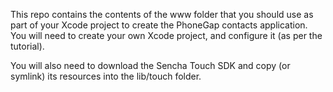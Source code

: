 This repo contains the contents of the www folder that you should use as part of your Xcode project to create the PhoneGap contacts application. You will need to create your own Xcode project, and configure it (as per the tutorial).

You will also need to download the Sencha Touch SDK and copy (or symlink) its resources into the lib/touch folder.